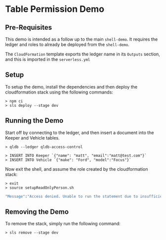 # Table Permission Demo

## Pre-Requisites

This demo is intended as a follow up to the main `shell-demo`. It requires the ledger and roles to already be deployed from the `shell-demo`.

The `CloudFormation` template exports the ledger name in its `Outputs` section, and this is imported in the `serverless.yml`

## Setup

To setup the demo, install the dependencies and then deploy the cloudformation stack using the following commands:

```shell
> npm ci
> sls deploy --stage dev
```

## Running the Demo

Start off by connecting to the ledger, and then insert a document into the Keeper and Vehicle tables.

```shell
> qldb --ledger qldb-access-control

> INSERT INTO Keeper `{"name": "matt", "email":"matt@test.com"}` 
> INSERT INTO Vehicle `{"make": "Ford", "model":"Focus"}` 
```

Now exit the shell, and assume the role created by the cloudformation stack:

```shell
> exit
> source setupReadOnlyPerson.sh
```

```s
"Message":"Access denied. Unable to run the statement due to insufficient permissions or an improper variable reference"
```

## Removing the Demo

To remove the stack, simply run the following command:

```shell
> sls remove --stage dev
```
